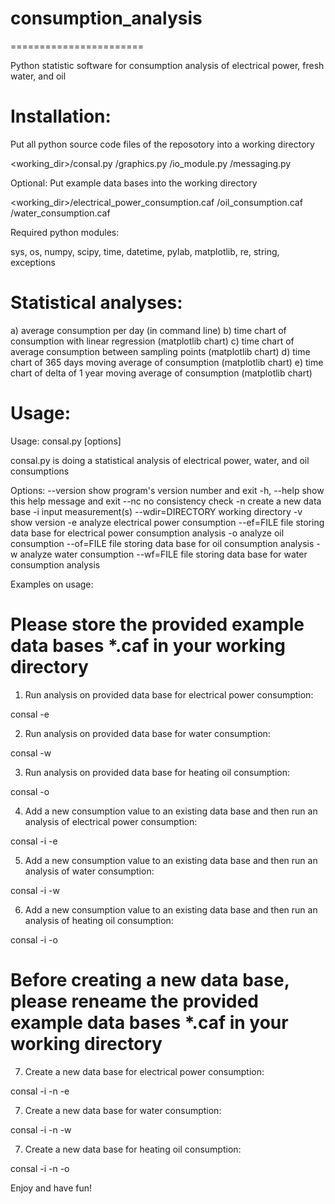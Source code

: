 # consumption_analysis
=======================

Python statistic software for consumption analysis of electrical power, fresh water, and oil

Installation:
=============

Put all python source code files of the reposotory into a working directory

<working_dir>/consal.py
             /graphics.py
             /io_module.py
             /messaging.py

Optional: Put example data bases into the working directory


<working_dir>/electrical_power_consumption.caf
             /oil_consumption.caf
             /water_consumption.caf
             
Required python modules:

sys, os, numpy, scipy, time, datetime, pylab, matplotlib, re, string, exceptions


Statistical analyses:
=====================

a)  average consumption per day (in command line)
b)  time chart of consumption with linear regression (matplotlib chart)
c)  time chart of average consumption between sampling points  (matplotlib chart)
d)  time chart of 365 days moving average of consumption  (matplotlib chart)
e)  time chart of delta of 1 year moving average of consumption  (matplotlib chart)


Usage:
======


Usage: consal.py [options]

consal.py is doing a statistical analysis of electrical power,  water, and oil
consumptions

Options:
  --version         show program's version number and exit
  -h, --help        show this help message and exit
  --nc              no consistency check
  -n                create a new data base
  -i                input measurement(s)
  --wdir=DIRECTORY  working directory
  -v                show version
  -e                analyze electrical power consumption
  --ef=FILE         file storing data base for electrical power consumption
                    analysis
  -o                analyze oil consumption
  --of=FILE         file storing data base for oil consumption analysis
  -w                analyze water consumption
  --wf=FILE         file storing data base for water consumption analysis


Examples on usage:

# Please store the provided example data bases *.caf in your working directory

1. Run analysis on provided data base for electrical power consumption:

consal -e

2. Run analysis on provided data base for water consumption:

consal -w


3. Run analysis on provided data base for heating oil consumption:


consal -o

4. Add a new consumption value to an existing data base and then run an analysis of electrical power consumption:

consal -i -e

5. Add a new consumption value to an existing data base and then run an analysis of water consumption:

consal -i -w


6. Add a new consumption value to an existing data base and then run an analysis of heating oil consumption:


consal -i -o


# Before creating a new data base, please reneame the provided example data bases *.caf in your working directory

7. Create a new data base for electrical power consumption:

consal -i -n -e


7. Create a new data base for water consumption:

consal -i -n -w

7. Create a new data base for heating oil consumption:

consal -i -n -o


Enjoy and have fun!












                                                                                                                               
                                                                                                                               
                                                                                                                               
                                                                                                                               
                                                                                                                               
                                                                                                                               
                                                                 
